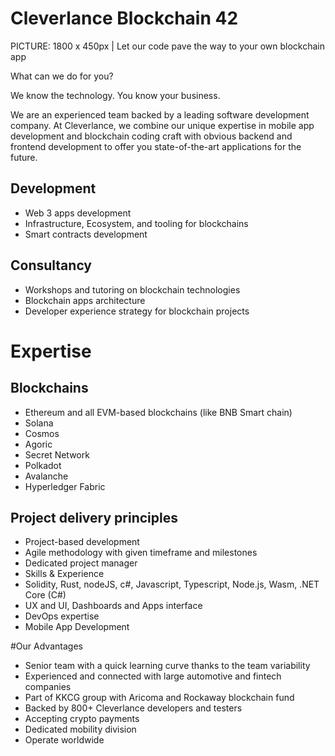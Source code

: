 
# Cleverlance Blockchain 42 

 
PICTURE: 1800 x 450px | Let our code pave the way to your own blockchain app 

What can we do for you? 

 

We know the technology. You know your business.  

We are an experienced team backed by a leading software development company. At Cleverlance, we combine our unique expertise in mobile app development and blockchain coding craft with obvious backend and frontend development to offer you state-of-the-art applications for the future. 
 

## Development 

- Web 3 apps development 
- Infrastructure, Ecosystem, and tooling for blockchains 
- Smart contracts development 

## Consultancy 

- Workshops and tutoring on blockchain technologies 
- Blockchain apps architecture 
- Developer experience strategy for blockchain projects 

# Expertise 


## Blockchains 

- Ethereum and all EVM-based blockchains (like BNB Smart chain) 
- Solana  
- Cosmos  
- Agoric 
- Secret Network 
- Polkadot 
- Avalanche 
- Hyperledger Fabric 

## Project delivery principles 

- Project-based development 
- Agile methodology with given timeframe and milestones 
- Dedicated project manager 
- Skills & Experience 
- Solidity, Rust, nodeJS, c#, Javascript, Typescript, Node.js, Wasm, .NET Core (C#) 
- UX and UI, Dashboards and Apps interface 
- DevOps expertise 
- Mobile App Development 


#Our Advantages 

- Senior team with a quick learning curve thanks to the team variability 
- Experienced and connected with large automotive and fintech companies 
- Part of KKCG group with Aricoma and Rockaway blockchain fund 
- Backed by 800+ Cleverlance developers and testers 
- Accepting crypto payments 
- Dedicated mobility division 
- Operate worldwide 

 

 

